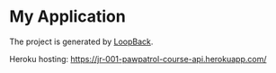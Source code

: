 # My Application

The project is generated by [LoopBack](http://loopback.io).

Heroku hosting: https://jr-001-pawpatrol-course-api.herokuapp.com/
